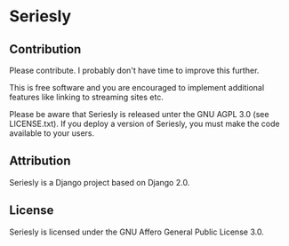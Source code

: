 Seriesly
========



Contribution
------------

Please contribute. I probably don't have time to improve this further.

This is free software and you are encouraged to implement additional features like linking to streaming sites etc.

Please be aware that Seriesly is released unter the GNU AGPL 3.0 (see LICENSE.txt). If you deploy a version of Seriesly, you must make the code available to your users.


Attribution
-----------

Seriesly is a Django project based on Django 2.0.

License
-------

Seriesly is licensed under the GNU Affero General Public License 3.0.
